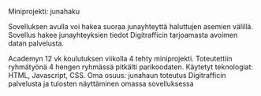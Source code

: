 Miniprojekti: junahaku

Sovelluksen avulla voi hakea suoraa junayhteyttä haluttujen asemien välillä. 
Sovellus hakee junayhteyksien tiedot Digitrafficin tarjoamasta avoimen datan palvelusta.

Academyn 12 vk koulutuksen viikolla 4 tehty miniprojekti. Toteutettiin ryhmätyönä 4 hengen ryhmässä pitkälti parikoodaten.
Käytetyt teknologiat: HTML, Javascript, CSS. 
Oma osuus: junahaun toteutus Digitrafficin palvelusta ja tulosten näyttäminen omassa sovelluksessa
